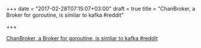 +++
date = "2017-02-28T07:15:07+03:00"
draft = true
title = "ChanBroker, a Broker for goroutine, is simliar to kafka  #reddit"

+++

<p><a href="https://t.co/rmiF1UgQx9">ChanBroker, a Broker for goroutine, is simliar to kafka  #reddit</a></p>
